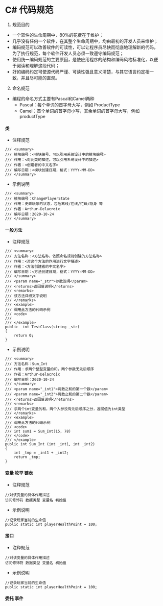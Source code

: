 # C# 代码规范

1. 规范目的
- 一个软件的生命周期中，80%的花费在于维护；
- 几乎没有任何一个软件，在其整个生命周期中，均由最初的开发人员来维护；
- 编码规范可以改善软件的可读性，可以让程序员尽快而彻底地理解新的代码。为了执行规范，每个软件开发人员必须一致遵守编码规范；
- 使用统一编码规范的主要原因，是使应用程序的结构和编码风格标准化，以便于阅读和理解这段代码；
- 好的编码约定可使源代码严谨、可读性强且意义清楚，与其它语言约定相一致，并且尽可能的直观。

2. 命名规范
- 编程的命名方式主要有Pascal和Camel两种
    - Pascal：每个单词的首字母大写，例如 ProductType
    - Camel：首个单词的首字母小写，其余单词的首字母大写，例如 productType


#### 类
- 注释规范
```
/// <summary>
/// 模块编号：<模块编号，可以引用系统设计中的模块编号>
/// 作用：<对此类的描述，可以引用系统设计中的描述>
/// 作者：<创建者的中文名字>
/// 编写日期：<模块创建日期，格式：YYYY-MM-DD>
/// </summary>
```

- 示例说明
```
/// <summary>
/// 模块编号：ChangePlayerState
/// 作用：更改玩家的状态，包括离线/在线/忙碌/隐身 等
/// 作者：Arthur-Delacroix
/// 编写日期：2020-10-24
/// </summary>
```

#### 一般方法
- 注释规范
```
/// <summary>
/// 方法名称：<方法名称，依照命名规则创建的方法名称>
/// 作用：<对这个方法的作用进行文字描述>
/// 作者：<方法创建者的中文名字>
/// 编写日期：<方法创建日期，格式：YYYY-MM-DD>
/// </summary>
/// <param name="_str">参数说明</param>
/// <returns>返回值说明</returns>
/// <remarks> 
/// 该方法详细文字说明
/// </remarks>
/// <example>
/// 调用此方法的代码示例
/// <code>
/// 
/// </example>
public  int TestClass(string _str)
{
    return 0;
}
```
- 示例说明
```
/// <summary>
/// 方法名称：Sum_Int
/// 作用：求两个整型变量的和，两个参数无先后顺序
/// 作者：Arthur-Delacroix
/// 编写日期：2020-10-24
/// </summary>
/// <param name="_int1">两数之和的第一个数</param>
/// <param name="_int2">两数之和的第二个数</param>
/// <returns>返回值说明</returns>
/// <remarks> 
/// 求两个int变量的和，两个入参没有先后顺序之分，返回值为int类型
/// </remarks>
/// <example>
/// 调用此方法的代码示例
/// <code>
/// int sum1 = Sum_Int(15, 78)
/// </code>
/// </example>
public int Sum_Int (int _int1, int _int2)
{
    int _tmp = _int1 + _int2;
    return _tmp;
}
```

#### 变量 枚举 链表
- 注释规范
```
//对该变量的具体作用描述
访问修饰符 数据类型 变量名 初始值
```
- 示例说明
```
//记录玩家当前的生命值
public static int playerHealthPoint = 100;
```

#### 接口 
- 注释规范
```
//对该变量的具体作用描述
访问修饰符 数据类型 变量名 初始值
```
- 示例说明
```
//记录玩家当前的生命值
public static int playerHealthPoint = 100;
```

#### 委托 事件